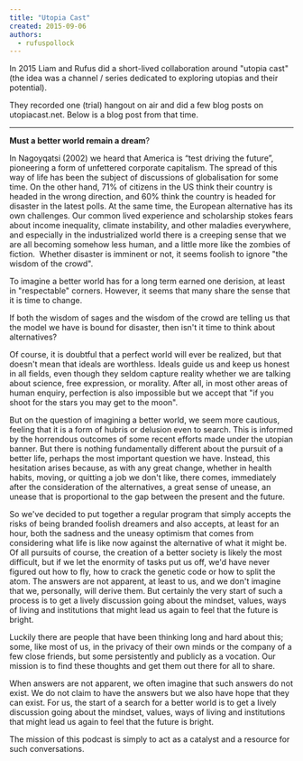 ```yaml
---
title: "Utopia Cast"
created: 2015-09-06
authors: 
  - rufuspollock
---
```


In 2015 Liam and Rufus did a short-lived collaboration around "utopia cast" (the idea was a channel / series dedicated to exploring utopias and their potential).

They recorded one (trial) hangout on air and did a few blog posts on utopiacast.net. Below is a blog post from that time.

* * *

**Must a better world remain a dream**?

In Nagoyqatsi (2002) we heard that America is “test driving the future”, pioneering a form of unfettered corporate capitalism. The spread of this way of life has been the subject of discussions of globalisation for some time. On the other hand, 71% of citizens in the US think their country is headed in the wrong direction, and 60% think the country is headed for disaster in the latest polls. At the same time, the European alternative has its own challenges. Our common lived experience and scholarship stokes fears about income inequality, climate instability, and other maladies everywhere, and especially in the industrialized world there is a creeping sense that we are all becoming somehow less human, and a little more like the zombies of fiction.  Whether disaster is imminent or not, it seems foolish to ignore "the wisdom of the crowd".

To imagine a better world has for a long term earned one derision, at least in "respectable" corners. However, it seems that many share the sense that it is time to change.

If both the wisdom of sages and the wisdom of the crowd are telling us that the model we have is bound for disaster, then isn't it time to think about alternatives?

Of course, it is doubtful that a perfect world will ever be realized, but that doesn't mean that ideals are worthless. Ideals guide us and keep us honest in all fields, even though they seldom capture reality whether we are talking about science, free expression, or morality. After all, in most other areas of human enquiry, perfection is also impossible but we accept that "if you shoot for the stars you may get to the moon".

But on the question of imagining a better world, we seem more cautious, feeling that it is a form of hubris or delusion even to search. This is informed by the horrendous outcomes of some recent efforts made under the utopian banner. But there is nothing fundamentally different about the pursuit of a better life, perhaps the most important question we have. Instead, this hesitation arises because, as with any great change, whether in health habits, moving, or quitting a job we don't like, there comes, immediately after the consideration of the alternatives, a great sense of unease, an unease that is proportional to the gap between the present and the future.

So we've decided to put together a regular program that simply accepts the risks of being branded foolish dreamers and also accepts, at least for an hour, both the sadness and the uneasy optimism that comes from considering what life is like now against the alternative of what it might be. Of all pursuits of course, the creation of a better society is likely the most difficult, but if we let the enormity of tasks put us off, we'd have never figured out how to fly, how to crack the genetic code or how to split the atom. The answers are not apparent, at least to us, and we don't imagine that we, personally, will derive them. But certainly the very start of such a process is to get a lively discussion going about the mindset, values, ways of living and institutions that might lead us again to feel that the future is bright.

Luckily there are people that have been thinking long and hard about this; some, like most of us, in the privacy of their own minds or the company of a few close friends, but some persistently and publicly as a vocation. Our mission is to find these thoughts and get them out there for all to share. 

When answers are not apparent, we often imagine that such answers do not exist. We do not claim to have the answers but we also have hope that they can exist. For us, the start of a search for a better world is to get a lively discussion going about the mindset, values, ways of living and institutions that might lead us again to feel that the future is bright. 

The mission of this podcast is simply to act as a catalyst and a resource for such conversations.

